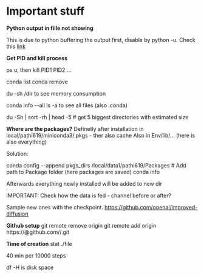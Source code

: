 # Important stuff

**Python output in fiile not showing**

This is due to python buffering the output first, disable by python -u.
Check this [link](https://unix.stackexchange.com/questions/45913/is-there-a-way-to-redirect-nohup-output-to-a-log-file-other-than-nohup-out)

**Get PID and kill process**

ps u, then kill PID1 PID2 ...

conda list
conda remove

du -sh /dir to see memory consumption

conda info --all 
ls -a to see all files (also .conda)

du -Sh | sort -rh | head -5  # get 5 biggest directories with estimated size


**Where are the packages?**
Definetly after installation in local/pathi619/miniconda3/.pkgs - ther also cache
Also in Env/lib/... (here is also everything)


Solution:

conda config --append pkgs_dirs /local/data1/pathi619/Packages # Add path to Package folder (here packages are saved)
conda info 

Afterwards everything newly installed will be added to new dir


IMPORTANT: Check how the data is fed - channel before or after?

Sample new ones with the checkpoint.
https://github.com/openai/improved-diffusion


**Github setup**
git remote remove origin
git remote add origin https://<TOKEN>@github.com/<USERNAME>/<REPO>.git


**Time of creation**
stat ./file

40 min per 10000 steps

df -H is disk space